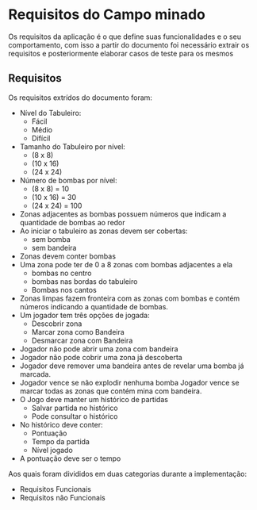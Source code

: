 # Requisitos do Campo minado


Os requisitos da aplicação é o que define suas funcionalidades e o seu comportamento, com isso a partir do documento foi necessário extrair os requisitos e posteriormente elaborar casos de teste para os mesmos


## Requisitos
Os requisitos extrídos do documento foram:

* Nível do Tabuleiro:
    - Fácil
    - Médio
    - Difícil
* Tamanho do Tabuleiro por nível:
    - (8 x 8)
    - (10 x 16)
    - (24 x 24)
* Número de bombas por nível:
    - (8 x 8) = 10
    - (10 x 16) = 30
    - (24 x 24) = 100
* Zonas adjacentes as bombas possuem números que indicam a quantidade de bombas ao redor
* Ao iniciar o tabuleiro as zonas devem ser cobertas:
    - sem bomba
    - sem bandeira
* Zonas devem conter bombas
* Uma zona pode ter de 0 a 8 zonas com bombas adjacentes a ela
    * bombas no centro
    * bombas nas bordas do tabuleiro
    * Bombas nos cantos
* Zonas limpas fazem fronteira com as zonas com bombas e contém números indicando a quantidade de bombas.
* Um jogador tem três opções de jogada:
    * Descobrir zona
    * Marcar zona como Bandeira
    * Desmarcar zona com Bandeira
* Jogador não pode abrir uma zona com bandeira
* Jogador não pode cobrir uma zona já descoberta
* Jogador deve remover uma bandeira antes de revelar uma bomba já marcada.
* Jogador vence se não explodir nenhuma bomba
Jogador vence se marcar todas as zonas que contém mina com bandeira.
* O Jogo deve manter um histórico de partidas
    * Salvar partida no histórico
    * Pode consultar o histórico
* No histórico deve conter:
    * Pontuação
    * Tempo da partida
    * Nível jogado
* A pontuação deve ser o tempo

Aos quais foram divididos em duas categorias durante a implementação:
* Requisitos Funcionais
* Requisitos não Funcionais